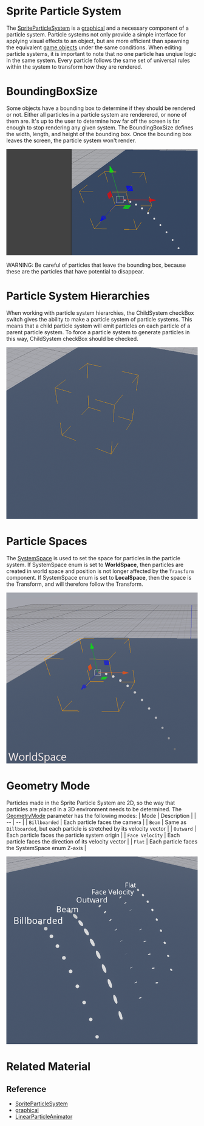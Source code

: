 # Sprite Particle System
The [SpriteParticleSystem](https://github.com/PlasmaEngine/PlasmaDocs/tree/master/docs/C%2B%2B/code_reference/class_reference/spriteparticlesystem.markdown) is a [graphical](https://github.com/PlasmaEngine/PlasmaDocs/tree/master/docs/C%2B%2B/code_reference/class_reference/graphical.markdown) and a necessary component of a particle system.  Particle systems not only provide a simple interface for applying visual effects to an object, but are more efficient than spawning the equivalent [game objects](https://plasmaengine.github.io/PlasmaDocs/Plasma1/Editor/architecture/cogs/gameobjectsconcept.markdown) under the same conditions.  When editing particle systems, it is important to note that no one particle has unqiue logic in the same system. Every particle follows the same set of universal rules within the system to transform how they are rendered.

# BoundingBoxSize
Some objects have a bounding box to determine if they should be rendered or not.  Either all particles in a particle system are renderered, or none of them are.  It's up to the user to determine how far off the screen is far enough to stop rendering any given system.  The BoundingBoxSize  defines the width, length, and height of the bounding box.  Once the bounding box leaves the screen, the particle system won't render.

![ParticleSystems_BoundingBoxSize](https://raw.githubusercontent.com/PlasmaEngine/PlasmaDocs/master/media/47864.gif)

WARNING:  Be careful of particles that leave the bounding box, because these are the particles that have potential to disappear.

# Particle System Hierarchies
When working with particle system hierarchies, the ChildSystem checkBox switch gives the ability to make a particle system of particle systems.  This means that a child particle system will emit particles on each particle of a parent particle system.  To force a particle system to generate particles in this way, ChildSystem checkBox should be checked.

![ParticleSystems_ChildSystem](https://raw.githubusercontent.com/PlasmaEngine/PlasmaDocs/master/media/46652.gif)

# Particle Spaces
The [SystemSpace](https://github.com/PlasmaEngine/PlasmaDocs/tree/master/docs/C%2B%2B/code_reference/enum_reference.markdown#systemspace) is used to set the space for particles in the particle system.  If SystemSpace enum is set to **WorldSpace**, then particles are created in world space and position is not longer affected by the `Transform` component.  If SystemSpace enum is set to **LocalSpace**, then the space is the Transform, and will therefore follow the Transform.

![ParticleSystems_SystemSpace](https://raw.githubusercontent.com/PlasmaEngine/PlasmaDocs/master/media/47862.gif)

# Geometry Mode
Particles made in the Sprite Particle System are 2D, so the way that particles are placed in a 3D environment needs to be determined.  The [GeometryMode](https://github.com/PlasmaEngine/PlasmaDocs/tree/master/docs/C%2B%2B/code_reference/enum_reference.markdown#spriteparticlegeometrymode) parameter has the following modes:
| Mode | Description |
| -- | -- |
| `Billboarded` | Each particle faces the camera |
| `Beam` | Same as `Billboarded`, but each particle is stretched by its velocity vector |
| `Outward` | Each particle faces the particle system origin |
| `Face Velocity` | Each particle faces the direction of its velocity vector |
| `Flat` | Each particle faces the SystemSpace enum Z-axis |

![ParticleSystems_GeometryMode](https://raw.githubusercontent.com/PlasmaEngine/PlasmaDocs/master/media/46660.gif)

# Related Material
## Reference
- [SpriteParticleSystem](https://github.com/PlasmaEngine/PlasmaDocs/tree/master/docs/C%2B%2B/code_reference/class_reference/spriteparticlesystem.markdown)
- [graphical](https://github.com/PlasmaEngine/PlasmaDocs/tree/master/docs/C%2B%2B/code_reference/class_reference/graphical.markdown)
- [LinearParticleAnimator](https://github.com/PlasmaEngine/PlasmaDocs/tree/master/docs/C%2B%2B/code_reference/class_reference/linearparticleanimator.markdown) 